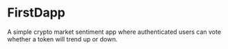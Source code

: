 # FirstDapp
A simple crypto market sentiment app where authenticated users can vote whether a token will trend up or down.
